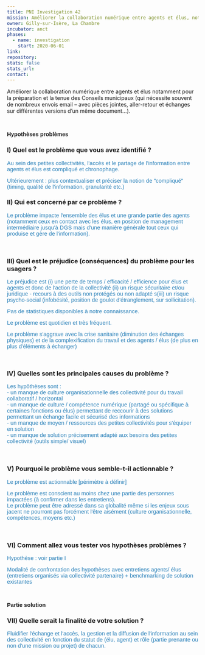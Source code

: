 ```yaml
---
title: PNI Investigation 42
mission: Améliorer la collaboration numérique entre agents et élus, notamment dans la préparation des conseils municipaux
owner: Gilly-sur-Isère, La Chambre
incubator: anct
phases:
  - name: investigation
    start: 2020-06-01
link: 
repository: 
stats: false
stats_url: 
contact:
---
```

<p>Améliorer la collaboration numérique entre agents et élus notamment pour la préparation et la tenue des Conseils municipaux (qui nécessite souvent de nombreux envois email – avec pièces jointes, aller-retour et échanges sur différentes versions d’un même document…).</p>
<p> </p>
<p><strong><span style="font-size: 11pt;"><span style="font-family: 'Calibri',sans-serif;">Hypothèses problèmes</span></span></strong></p>
<h3>I) Quel est le problème que vous avez identifié ?</h3>
<p><span style="color: #2980b9;"><span style="font-size: 11pt;"><span style="font-family: 'Calibri',sans-serif;">Au sein des petites collectivités, l'accès et le partage de l'information entre agents et élus est compliqué et chronophage.</span></span></span></p>
<p><span style="color: #2980b9;"><span style="font-size: 11pt;"><span style="font-family: 'Calibri',sans-serif;">Ultérieurement : plus contextualiser et préciser la notion de "compliqué" (timing, qualité de l'information, granularité etc.)</span></span></span></p>
<h3>II) Qui est concerné par ce problème ?</h3>
<p><span style="color: #2980b9;"><span style="font-size: 11pt;"><span style="font-family: 'Calibri',sans-serif;">Le problème impacte l'ensemble des élus et une grande partie des agents (notamment ceux en contact avec les élus, en position de management intermédiaire jusqu'à DGS mais d'une manière générale tout ceux qui produise et gère de l'information).</span></span></span></p>
<p> </p>
<h3>III) Quel est le préjudice (conséquences) du problème pour les usagers ?</h3>
<p><span style="color: #2980b9;"><span style="font-size: 11pt;"><span style="font-family: 'Calibri',sans-serif;">Le préjudice est (i) une perte de temps / efficacité / efficience pour élus et agents et donc de l'action de la collectivité (ii) un risque sécuritaire et/ou juridique - recours à des outils non protégés ou non adapté s(iii) un risque psycho-social (infobésité, position de goulot d'étranglement, sur sollicitation).</span></span></span></p>
<p><span style="color: #2980b9;"><span style="font-size: 11pt;"><span style="font-family: 'Calibri',sans-serif;">Pas de statistiques disponibles à notre connaissance.</span></span></span></p>
<p><span style="color: #2980b9;"><span style="font-size: 11pt;"><span style="font-family: 'Calibri',sans-serif;">Le problème est quotidien et très fréquent.</span></span></span></p>
<p><span style="color: #2980b9;"><span style="font-size: 11pt;"><span style="font-family: 'Calibri',sans-serif;">Le problème s'aggrave avec la crise sanitaire (diminution des échanges physiques) et de la complexification du travail et des agents / élus (de plus en plus d'éléments à échanger)</span></span></span></p>
<p><span style="font-size: 11pt;"><span style="font-family: 'Calibri',sans-serif;"> </span></span></p>
<h3>IV) Quelles sont les principales causes du problème ?</h3>
<p><span style="color: #2980b9;"><span style="font-size: 11pt;"><span style="font-family: 'Calibri',sans-serif;">Les hypôthèses sont : </span></span></span><br /><span style="color: #2980b9;"><span style="font-size: 11pt;"><span style="font-family: 'Calibri',sans-serif;">- un manque de culture organisationnelle des collectivité pour du travail collaboratif / horizontal<br />- un manque de culture / compétence numérique (partagé ou spécifique à certaines fonctions ou élus) permettant de reccourir à des solutions permettant un échange facile et sécurisé des informations<br />- un manque de moyen / ressources des petites collectivités pour s'équiper en solution<br />- un manque de solution précisement adapté aux besoins des petites collectivité (outils simple/ visuel)</span></span></span></p>
<p> </p>
<h3>V) Pourquoi le problème vous semble-t-il actionnable ?</h3>
<p><span style="color: #2980b9;"><span style="font-size: 11pt;"><span style="font-family: 'Calibri',sans-serif;">Le problème est actionnable [périmètre à définir]</span></span></span></p>
<p><span style="color: #2980b9;"><span style="font-size: 11pt;"><span style="font-family: 'Calibri',sans-serif;">Le problème est conscient au moins chez une partie des personnes impactées (à confirmer dans les entretiens).<br />Le problème peut être adressé dans sa globalité même si les enjeux sous jacent ne pourront pas forcément l'être aisément (culture organisationnelle, compétences, moyens etc.)</span></span></span></p>
<p> </p>
<h3>VI) Comment allez vous tester vos hypothèses problèmes ?</h3>
<p><span style="color: #2980b9;"><span style="font-size: 11pt;"><span style="font-family: 'Calibri',sans-serif;">Hypothèse : voir partie I</span></span></span></p>
<p><span style="color: #2980b9;"><span style="font-size: 11pt;"><span style="font-family: 'Calibri',sans-serif;">Modalité de confrontation des hypothèses avec entretiens agents/ élus (entretiens organisés via collectivité partenaire) + benchmarking de solution existantes</span></span></span></p>
<p> </p>
<p><strong><span style="font-size: 11pt;"><span style="font-family: 'Calibri',sans-serif;">Partie solution</span></span></strong></p>
<h3>VII) Quelle serait la finalité de votre solution ?</h3>
<p><span style="color: #2980b9;"><span style="font-size: 11pt;"><span style="font-family: 'Calibri',sans-serif;">Fluidifier l'échange et l'accès, la gestion et la diffusion de l'information au sein des collectivité en fonction du statut de (élu, agent) et rôle (partie prenante ou non d'une mission ou projet) de chacun.</span></span></span></p>
